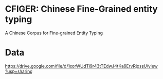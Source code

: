 # CFIGER: Chinese Fine-Grained entity typing

A Chinese Corpus for Fine-grained Entity Typing

# Data
https://drive.google.com/file/d/1xorWUdTi9r43tTEdwJ4tKa9ErvRjossU/view?usp=sharing